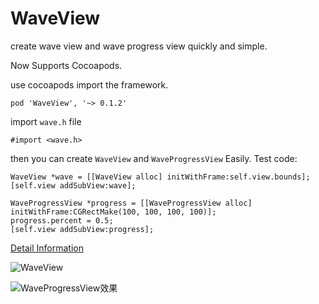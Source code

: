 # WaveView
create wave view and wave progress view quickly and simple.

Now Supports Cocoapods.

use cocoapods import the framework.

```
pod 'WaveView', '~> 0.1.2'
``` 

import `wave.h` file

```
#import <wave.h>
```

then you can create `WaveView` and `WaveProgressView` Easily. Test code:

```
WaveView *wave = [[WaveView alloc] initWithFrame:self.view.bounds];
[self.view addSubView:wave];

WaveProgressView *progress = [[WaveProgressView alloc] initWithFrame:CGRectMake(100, 100, 100, 100)];
progress.percent = 0.5;
[self.view addSubView:progress];
```

[Detail Information](http://www.jianshu.com/p/e982c874ce93)

![WaveView](https://github.com/skting/WaveView/blob/master/waveView.gif)

![WaveProgressView效果](https://github.com/skting/WaveView/blob/master/waveProgressView.gif)